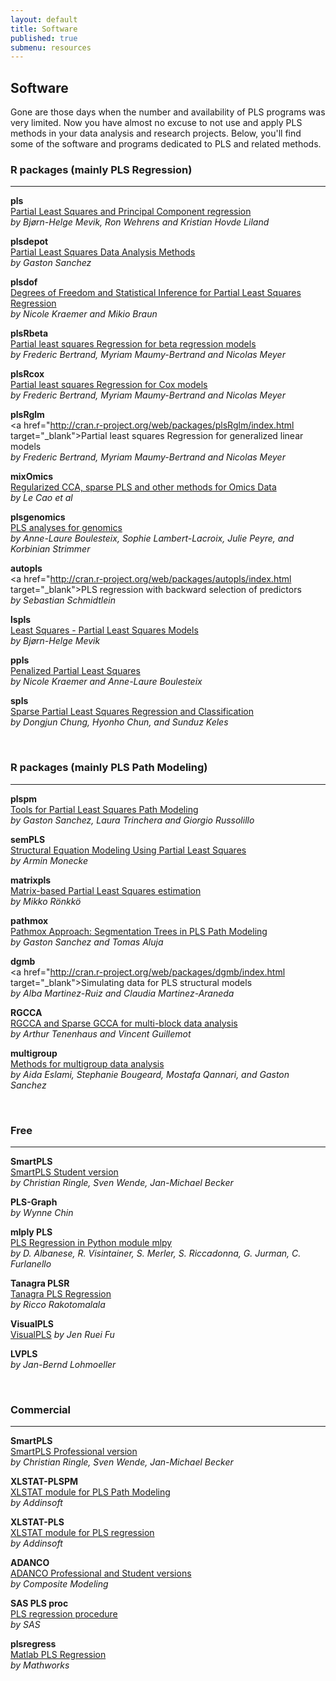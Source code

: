 ```yaml
---
layout: default
title: Software
published: true
submenu: resources
---
```


## Software ##

Gone are those days when the number and availability of PLS programs was very limited.
Now you have almost no excuse to not use and apply PLS methods in your data analysis 
and research projects. Below, you'll 
find some of the software and programs dedicated to PLS and related methods. 


### R packages (mainly PLS Regression) ###
<hr/>

**pls**<br>
<a href="http://cran.r-project.org/web/packages/pls/index.html" target="_blank">Partial Least Squares and Principal Component regression</a><br> 
*by Bjørn-Helge Mevik, Ron Wehrens and Kristian Hovde Liland*


**plsdepot**<br> 
<a href="http://cran.r-project.org/web/packages/plsdepot/index.html" target="_blank">Partial Least Squares Data Analysis Methods</a><br> 
*by Gaston Sanchez*

**plsdof**<br>
<a href="http://cran.r-project.org/web/packages/plsdof/index.html" target="_blank">Degrees of Freedom and Statistical Inference for Partial Least Squares Regression</a><br>
*by Nicole Kraemer and Mikio Braun*

**plsRbeta**<br>
<a href="http://cran.r-project.org/web/packages/plsRbeta/index.html" target="_blank">
Partial least squares Regression for beta regression models</a><br>
*by Frederic Bertrand, Myriam Maumy-Bertrand and Nicolas Meyer*

**plsRcox**<br>
<a href="http://cran.r-project.org/web/packages/plsRcox/index.html" target="_blank">
Partial least squares Regression for Cox models</a><br>
*by Frederic Bertrand, Myriam Maumy-Bertrand and Nicolas Meyer*

**plsRglm**<br>
<a href="http://cran.r-project.org/web/packages/plsRglm/index.html target="_blank">Partial least squares Regression for generalized linear models</a><br>
*by Frederic Bertrand, Myriam Maumy-Bertrand and Nicolas Meyer*

**mixOmics**<br>
<a href="http://cran.r-project.org/web/packages/mixOmics/index.html" target="_blank">Regularized CCA, sparse PLS and other methods for Omics Data</a><br>
*by Le Cao et al*

**plsgenomics**<br>
<a href="http://cran.r-project.org/web/packages/plsgenomics/index.html" target="_blank">PLS analyses for genomics</a><br>
*by Anne-Laure Boulesteix, Sophie Lambert-Lacroix, Julie Peyre, and Korbinian Strimmer*

**autopls**<br>
<a href="http://cran.r-project.org/web/packages/autopls/index.html target="_blank">PLS regression with backward selection of predictors</a><br>
*by Sebastian Schmidtlein*

**lspls**<br>
<a href="http://cran.r-project.org/web/packages/lspls/index.html" target="_blank">Least Squares - Partial Least Squares Models</a><br> 
*by Bjørn-Helge Mevik*

**ppls**<br>
<a href="http://cran.r-project.org/web/packages/ppls/index.html" target="_blank">Penalized Partial Least Squares</a><br> 
*by Nicole Kraemer and Anne-Laure Boulesteix*

**spls**<br>
<a href="http://cran.r-project.org/web/packages/spls/index.html" target="_blank">Sparse Partial Least Squares Regression and Classification</a><br> 
*by Dongjun Chung, Hyonho Chun, and Sunduz Keles*

<br>

### R packages (mainly PLS Path Modeling) ###
<hr/>

**plspm**<br> 
<a href="http://cran.r-project.org/web/packages/plspm/index.html" target="_blank">Tools for Partial Least Squares Path Modeling</a><br>
*by Gaston Sanchez, Laura Trinchera and Giorgio Russolillo*

**semPLS**<br>
<a href="http://cran.r-project.org/web/packages/semPLS/index.html" target="_blank">Structural Equation Modeling Using Partial Least Squares</a><br>
*by Armin Monecke*

**matrixpls**<br>
<a href="http://cran.r-project.org/web/packages/matrixpls/index.html" target="_blank">Matrix-based Partial Least Squares estimation</a><br>
*by Mikko Rönkkö*

**pathmox**<br>
<a href="http://cran.r-project.org/web/packages/pathmox/index.html" target="_blank">Pathmox Approach: Segmentation Trees in PLS Path Modeling</a><br>
*by Gaston Sanchez and Tomas Aluja*

**dgmb**<br>
<a href="http://cran.r-project.org/web/packages/dgmb/index.html target="_blank">Simulating data for PLS structural models</a><br>
*by Alba Martinez-Ruiz and Claudia Martinez-Araneda*

**RGCCA**<br>
<a href="http://cran.r-project.org/web/packages/RGCCA/index.html" target="_blank">RGCCA and Sparse GCCA for multi-block data analysis</a><br>
*by Arthur Tenenhaus and Vincent Guillemot*

**multigroup**<br>
<a href="http://cran.r-project.org/web/packages/multigroup/index.html" target="_blank">Methods for multigroup data analysis</a><br>
*by Aida Eslami, Stephanie Bougeard, Mostafa Qannari, and Gaston Sanchez*

<br>

### Free ###
<hr/>

**SmartPLS**<br>
<a href="http://www.smartpls.de/" target="_blank">SmartPLS Student version</a><br>
*by Christian Ringle, Sven Wende, Jan-Michael Becker*

**PLS-Graph**<br>
*by Wynne Chin*

**mlply PLS**<br>
<a href="http://mlpy.sourceforge.net/" target="_blank">PLS Regression in Python module mlpy</a><br>
*by D. Albanese, R. Visintainer, S. Merler, S. Riccadonna, G. Jurman, C. Furlanello*

**Tanagra PLSR**<br>
<a href="http://eric.univ-lyon2.fr/~ricco/tanagra/en/tanagra.html" target="_blank">Tanagra PLS Regression</a><br>
*by Ricco Rakotomalala*

**VisualPLS**<br>
<a href="http://www2.kuas.edu.tw/prof/fred/vpls/" target="_blank">VisualPLS</a>
*by Jen Ruei Fu*

**LVPLS**<br>
*by Jan-Bernd Lohmoeller*

<br>

### Commercial ###
<hr/>

**SmartPLS**<br>
<a href="http://www.smartpls.de/" target="_blank">SmartPLS Professional version</a><br>
*by Christian Ringle, Sven Wende, Jan-Michael Becker*

**XLSTAT-PLSPM**<br>
<a href="http://www.xlstat.com/en/products-solutions/plspm.html" target="_blank">XLSTAT module for PLS Path Modeling</a><br>
*by Addinsoft*

**XLSTAT-PLS**<br>
<a href="http://www.xlstat.com/en/products-solutions/pls.html" target="_blank">XLSTAT module for PLS regression</a><br>
*by Addinsoft*

**ADANCO**<br>
<a href="http://http://www.composite-modeling.com//" target="_blank">ADANCO Professional and Student versions</a><br>
*by Composite Modeling*

**SAS PLS proc**<br>
<a href="http://support.sas.com/documentation/cdl/en/statug/63033/HTML/default/viewer.htm#statug_pls_sect006.htm" target="_blank">PLS regression procedure</a><br>
*by SAS*

**plsregress**<br>
<a href="http://www.mathworks.com/help/stats/plsregress.html" target="_blank">Matlab PLS Regression</a><br>
*by Mathworks*
